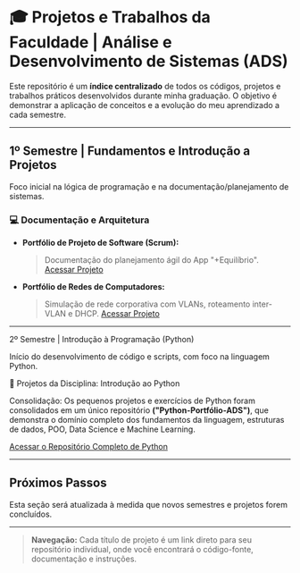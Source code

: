# 🎓 Projetos e Trabalhos da Faculdade | Análise e Desenvolvimento de Sistemas (ADS)

Este repositório é um **índice centralizado** de todos os códigos, projetos e trabalhos práticos desenvolvidos durante minha graduação. O objetivo é demonstrar a aplicação de conceitos e a evolução do meu aprendizado a cada semestre.

---

## 1º Semestre | Fundamentos e Introdução a Projetos

Foco inicial na lógica de programação e na documentação/planejamento de sistemas.

### 💻 Documentação e Arquitetura
* **Portfólio de Projeto de Software (Scrum):**
    > Documentação do planejamento ágil do App "+Equilíbrio".
    > [Acessar Projeto](**https://github.com/Josiane-Alves-ADS/app-mais-equilibrio-scrum**)

* **Portfólio de Redes de Computadores:**
    > Simulação de rede corporativa com VLANs, roteamento inter-VLAN e DHCP.
    > [Acessar Projeto](**https://github.com/Josiane-Alves-ADS/portfolio-redes-ads**)

---

2º Semestre | Introdução à Programação (Python)

Início do desenvolvimento de código e scripts, com foco na linguagem Python.

🧠 Projetos da Disciplina: Introdução ao Python

Consolidação: Os pequenos projetos e exercícios de Python foram consolidados em um único repositório **("Python-Portfólio-ADS")**, que demonstra o domínio completo dos fundamentos da linguagem, estruturas de dados, POO, Data Science e Machine Learning.

[Acessar o Repositório Completo de Python](https://github.com/Josiane-Alves-ADS/Python-Fundamentos-ADS)

---

## Próximos Passos

Esta seção será atualizada à medida que novos semestres e projetos forem concluídos.

---

> **Navegação:** Cada título de projeto é um link direto para seu repositório individual, onde você encontrará o código-fonte, documentação e instruções.
